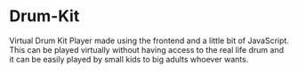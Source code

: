 # Drum-Kit
Virtual Drum Kit Player made using the frontend and a little bit of JavaScript. 
This can be played virtually without having access to the real life drum and it can be 
easily played by small kids to big adults whoever wants.
